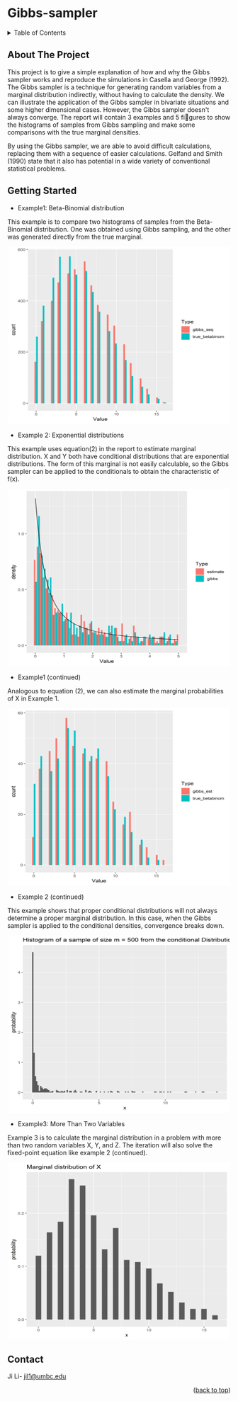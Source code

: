 # Gibbs-sampler
<!-- TABLE OF CONTENTS -->
<details>
  <summary>Table of Contents</summary>
  <ol>
    <li>
      <a href="#about-the-project">About The Project</a>
    <li>
      <a href="#getting-started">Getting Started</a>
    <li><a href="#contact">Contact</a></li>
  </ol>
</details>



<!-- ABOUT THE PROJECT -->
## About The Project

This project is to give a simple explanation of how and why the Gibbs sampler works and reproduce the simulations in Casella and George (1992). The Gibbs sampler is a technique for generating random variables from a marginal distribution indirectly, without having to calculate the density. We can illustrate the application of the Gibbs sampler in bivariate situations and some higher dimensional cases. However, the Gibbs sampler doesn't always
converge. The report will contain 3 examples and 5 figures to show the histograms of samples from Gibbs sampling and make some comparisons with the true marginal densities.

By using the Gibbs sampler, we are able to avoid difficult calculations, replacing them with a sequence of easier calculations. Gelfand and Smith (1990) state that it also has potential in a wide variety of conventional statistical problems.

<!-- GETTING STARTED -->
## Getting Started

* Example1: Beta-Binomial distribution

This example is to compare two histograms of samples from the Beta-Binomial distribution. One was obtained using Gibbs sampling, and the other was generated directly from the true marginal.

<div align="center">
<img src="https://github.com/JILI1028/Gibbs-sampler/blob/main/images/nas_mwphunnamed-chunk-2-1.png" width="500" height="400">
</div>

* Example 2: Exponential distributions

This example uses equation(2) in the report to estimate marginal distribution. X and Y both have conditional distributions that are exponential distributions. The form of this marginal is not easily calculable, so the Gibbs sampler can be applied to the conditionals to obtain the characteristic of f(x).

<div align="center">
<img src="https://github.com/JILI1028/Gibbs-sampler/blob/main/images/nas_mwphunnamed-chunk-3-1.png" width="500" height="400">
</div>

* Example1 (continued)

Analogous to equation (2), we can also estimate the marginal probabilities of X in Example 1.

<div align="center">
<img src="https://github.com/JILI1028/Gibbs-sampler/blob/main/images/nas_mwphunnamed-chunk-4-1.png" width="500" height="400">
</div>

* Example 2 (continued)

This example shows that proper conditional distributions will not always determine a proper marginal distribution. In this case, when the Gibbs sampler is applied to the conditional densities, convergence breaks down.

<div align="center">
<img src="https://github.com/JILI1028/Gibbs-sampler/blob/main/images/nas_mwphunnamed-chunk-5-1.png" width="500" height="400">
</div>

* Example3: More Than Two Variables

Example 3 is to calculate the marginal distribution in a problem with more than two random variables X, Y, and Z. The iteration will also solve the fixed-point equation like example 2 (continued).

<div align="center">
<img src="https://github.com/JILI1028/Gibbs-sampler/blob/main/images/nas_mwphunnamed-chunk-6-1.png" width="500" height="400">
</div>

<!-- CONTACT -->
## Contact

Ji Li- jil1@umbc.edu

<p align="right">(<a href="#readme-top">back to top</a>)</p>



<!-- ACKNOWLEDGMENTS -->

<!-- MARKDOWN LINKS & IMAGES -->
